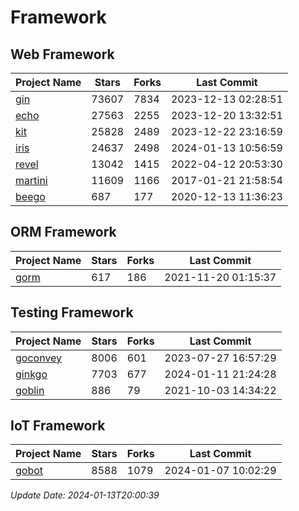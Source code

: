 # Framework

## Web Framework
| Project Name | Stars | Forks | Last Commit |
| ------------ | ----- | ----- | ----------- |
| [gin](https://github.com/gin-gonic/gin) | 73607 | 7834 | 2023-12-13 02:28:51 |
| [echo](https://github.com/labstack/echo) | 27563 | 2255 | 2023-12-20 13:32:51 |
| [kit](https://github.com/go-kit/kit) | 25828 | 2489 | 2023-12-22 23:16:59 |
| [iris](https://github.com/kataras/iris) | 24637 | 2498 | 2024-01-13 10:56:59 |
| [revel](https://github.com/revel/revel) | 13042 | 1415 | 2022-04-12 20:53:30 |
| [martini](https://github.com/go-martini/martini) | 11609 | 1166 | 2017-01-21 21:58:54 |
| [beego](https://github.com/astaxie/beego) | 687 | 177 | 2020-12-13 11:36:23 |

## ORM Framework
| Project Name | Stars | Forks | Last Commit |
| ------------ | ----- | ----- | ----------- |
| [gorm](https://github.com/jinzhu/gorm) | 617 | 186 | 2021-11-20 01:15:37 |

## Testing Framework
| Project Name | Stars | Forks | Last Commit |
| ------------ | ----- | ----- | ----------- |
| [goconvey](https://github.com/smartystreets/goconvey) | 8006 | 601 | 2023-07-27 16:57:29 |
| [ginkgo](https://github.com/onsi/ginkgo) | 7703 | 677 | 2024-01-11 21:24:28 |
| [goblin](https://github.com/franela/goblin) | 886 | 79 | 2021-10-03 14:34:22 |

## IoT Framework
| Project Name | Stars | Forks | Last Commit |
| ------------ | ----- | ----- | ----------- |
| [gobot](https://github.com/hybridgroup/gobot) | 8588 | 1079 | 2024-01-07 10:02:29 |

*Update Date: 2024-01-13T20:00:39*